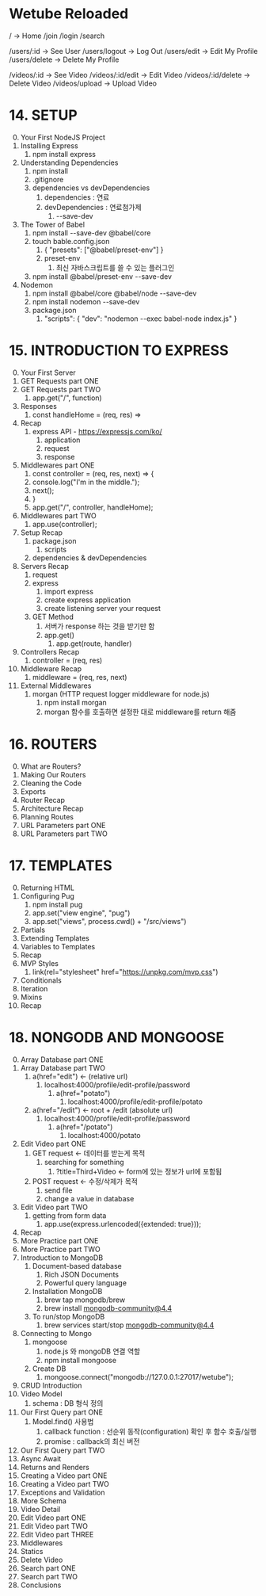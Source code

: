# Wetube Reloaded

<!--* global router  -->
/ -> Home
/join
/login
/search
<!--* users router -->
/users/:id -> See User
/users/logout -> Log Out
/users/edit -> Edit My Profile
/users/delete -> Delete My Profile
<!--* videos router -->
/videos/:id -> See Video
/videos/:id/edit -> Edit Video
/videos/:id/delete -> Delete Video
/videos/upload -> Upload Video

# 14. SETUP
0. Your First NodeJS Project
1. Installing Express
   1. npm install express
2. Understanding Dependencies
   1. npm install
   2. .gitignore
   3. dependencies vs devDependencies
      1. dependencies : 연료
      2. devDependencies : 연료첨가제
         1. --save-dev
3. The Tower of Babel
   1. npm install --save-dev @babel/core
   2. touch bable.config.json
      1. {
          "presets": ["@babel/preset-env"]
         }
      2. preset-env
         1. 최신 자바스크립트를 쓸 수 있는 플러그인   
   3. npm install @babel/preset-env --save-dev
4. Nodemon
   1. npm install @babel/core @babel/node --save-dev
   2. npm install nodemon --save-dev
   3. package.json
      1. "scripts": {
            "dev": "nodemon --exec babel-node index.js"
         }

# 15. INTRODUCTION TO EXPRESS
0. Your First Server
1. GET Requests part ONE
2. GET Requests part TWO
   1. app.get("/", function)
3. Responses
   1. const handleHome = (req, res) =>
4. Recap
   1. express API - https://expressjs.com/ko/
      1. application
      2. request
      3. response
5. Middlewares part ONE
   1. const controller = (req, res, next) => {
   2. console.log("I'm in the middle.");
   3. next();
   4. }
   5. app.get("/", controller, handleHome);
6. Middlewares part TWO
   1. app.use(controller);
7. Setup Recap
   1. package.json
      1. scripts
   2. dependencies & devDependencies
8. Servers Recap
   1. request
   2. express
      1. import express
      2. create express application
      3. create listening server your request
   3. GET Method
      1. 서버가 response 하는 것을 받기만 함
      2. app.get()
         1. app.get(route, handler)
9.  Controllers Recap
    1.  controller = (req, res)
10. Middleware Recap
    1.  middleware = (req, res, next)
11. External Middlewares
    1.  morgan (HTTP request logger middleware for node.js)
        1.  npm install morgan
        2.  morgan 함수를 호출하면 설정한 대로 middleware를 return 해줌 

# 16. ROUTERS
0. What are Routers?
1. Making Our Routers
2. Cleaning the Code
3. Exports
4. Router Recap
5. Architecture Recap
6. Planning Routes
7. URL Parameters part ONE
8. URL Parameters part TWO 

# 17. TEMPLATES
0. Returning HTML
1. Configuring Pug
   1. npm install pug
   2. app.set("view engine", "pug")
   3. app.set("views", process.cwd() + "/src/views")
2. Partials
3. Extending Templates
4. Variables to Templates
5. Recap
6. MVP Styles
   1. link(rel="stylesheet" href="https://unpkg.com/mvp.css")
7. Conditionals
8. Iteration
9.  Mixins
10. Recap

# 18. NONGODB AND MONGOOSE
0. Array Database part ONE
1. Array Database part TWO
   1. a(href="edit") <- (relative url)
      1. localhost:4000/profile/edit-profile/password
         1. a(href="potato")
            1. localhost:4000/profile/edit-profile/potato
   2. a(href="/edit") <- root + /edit (absolute url)
      1. localhost:4000/profile/edit-profile/password
         1. a(href="/potato")
            1. localhost:4000/potato
2. Edit Video part ONE
   1. GET request <- 데이터를 받는게 목적
      1. searching for something
         1. ?title=Third+Video <- form에 있는 정보가 url에 포함됨
   2. POST request <- 수정/삭제가 목적
      1. send file
      2. change a value in database
3. Edit Video part TWO
   1. getting from form data
      1. app.use(express.urlencoded({extended: true}));
4. Recap
5. More Practice part ONE
6. More Practice part TWO
7. Introduction to MongoDB
   1. Document-based database
      1. Rich JSON Documents
      2. Powerful query language
   2. Installation MongoDB
      1. brew tap mongodb/brew
      2. brew install mongodb-community@4.4
   3. To run/stop MongoDB
      1. brew services start/stop mongodb-community@4.4
8. Connecting to Mongo
   1. mongoose
      1. node.js 와 mongoDB 연결 역할
      2. npm install mongoose
   2. Create DB
      1. mongoose.connect("mongodb://127.0.0.1:27017/wetube");
9.  CRUD Introduction
10. Video Model
    1.  schema : DB 형식 정의
11. Our First Query part ONE
    1.  Model.find() 사용법
        1.  callback function : 선순위 동작(configuration) 확인 후 함수 호출/실행
        2.  promise : callback의 최신 버전
12. Our First Query part TWO
13. Async Await
14. Returns and Renders
15. Creating a Video part ONE
16. Creating a Video part TWO
17. Exceptions and Validation
18. More Schema
19. Video Detail
20. Edit Video part ONE
21. Edit Video part TWO
22. Edit Video part THREE
23. Middlewares
24. Statics
25. Delete Video
26. Search part ONE
27. Search part TWO
28. Conclusions